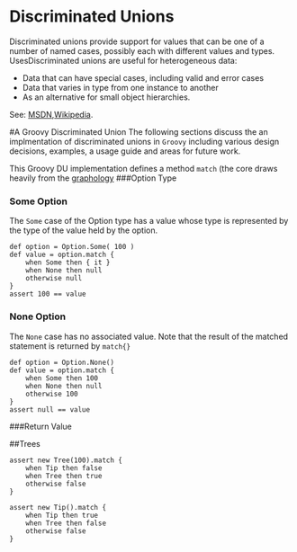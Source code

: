 Discriminated Unions
====================
Discriminated unions provide support for values that can be one of a number of named cases, possibly each with different values and types. UsesDiscriminated unions are useful for heterogeneous data: 

* Data that can have special cases, including valid and error cases
* Data that varies in type from one instance to another
* As an alternative for small object hierarchies. 

See: [MSDN][DU-msdn],[Wikipedia][DU-wikipedia].


#A Groovy Discriminated Union
The following sections discuss the an implmentation of discriminated unions in `Groovy` including various design decisions, examples, a usage guide and areas for future work.

This Groovy DU implementation defines a method `match` (the core draws heavily from the [graphology][graphology] 
###Option Type

### Some Option
The `Some` case of the Option type has a value whose type is represented by the type of the value held by the option.

    def option = Option.Some( 100 )
    def value = option.match {
        when Some then { it }
        when None then null
        otherwise null
    }
    assert 100 == value

### None Option
The `None` case has no associated value. Note that the result of the matched statement is returned by `match{}`

    def option = Option.None()
    def value = option.match {
        when Some then 100
        when None then null
        otherwise 100
    }
    assert null == value

###Return Value


##Trees
    
    assert new Tree(100).match {
        when Tip then false
        when Tree then true
        otherwise false
    }

    assert new Tip().match {
        when Tip then true
        when Tree then false
        otherwise false
    }


[graphology]: https://github.com/will-lp/graphology-case-match
[DU-msdn]:http://msdn.microsoft.com/en-us/library/dd233226.aspx
[DU-wikipedia]:https://en.wikipedia.org/wiki/Tagged_union


